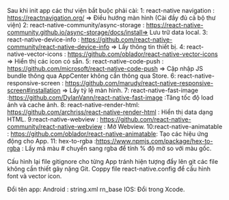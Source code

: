 Sau khi init app các thư viện bắt buộc phải cài:
1: react-native navigation : https://reactnavigation.org/ => Điều hướng màn hình (Cài đầy đủ cả bộ thư viện)
2: react-native-community/async-storage : https://react-native-community.github.io/async-storage/docs/install=> Lưu trữ data local.
3: react-native-device-info : https://github.com/react-native-community/react-native-device-info => Lấy thông tin thiết bị.
4: react-native-vector-icons : https://github.com/oblador/react-native-vector-icons => Hiển thị các icon có sẵn.
5: react-native-code-push : https://github.com/microsoft/react-native-code-push => Cập nhập JS bundle thông qua AppCenter không cần thông qua Store.
6: react-native-responsive-screen : https://github.com/marudy/react-native-responsive-screen#installation => Lấy tỷ lệ màn hình.
7: react-native-fast-image :https://github.com/DylanVann/react-native-fast-image :Tăng tốc độ load ảnh và cache ảnh.
8: react-native-render-html: https://github.com/archriss/react-native-render-html : Hiển thị data dạng HTML.
9:react-native-webview : https://github.com/react-native-community/react-native-webview : Mở Webview.
10:react-native-animatable : https://github.com/oblador/react-native-animatable: Tạo các hiệu ứng động cho App.
11: hex-to-rgba :https://www.npmjs.com/package/hex-to-rgba : Lấy mã màu # chuyển sang rgba để tính % độ mờ so với màu gốc.

Cấu hình lại file gitignore cho từng App tránh hiện tượng đẩy lên git các file không cần thiết gây nặng Git.
Coppy file react-native.config để cấu hình font và vector icon.

Đổi tên app:
Android : string.xml
<string name="app_name">rn_base</string>
IOS: Đổi trong Xcode.

